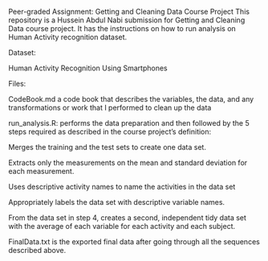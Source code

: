 Peer-graded Assignment: Getting and Cleaning Data Course Project
This repository is a Hussein Abdul Nabi submission for Getting and Cleaning Data course project. It has the instructions on how to run analysis on Human Activity recognition dataset.

Dataset:

Human Activity Recognition Using Smartphones

Files:

CodeBook.md a code book that describes the variables, the data, and any transformations or work that I performed to clean up the data

run_analysis.R: performs the data preparation and then followed by the 5 steps required as described in the course project’s definition:

Merges the training and the test sets to create one data set.

Extracts only the measurements on the mean and standard deviation for each measurement.

Uses descriptive activity names to name the activities in the data set

Appropriately labels the data set with descriptive variable names.

From the data set in step 4, creates a second, independent tidy data set with the average of each variable for each activity and each subject.

FinalData.txt is the exported final data after going through all the sequences described above.
